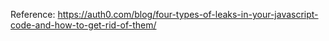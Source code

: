 Reference: https://auth0.com/blog/four-types-of-leaks-in-your-javascript-code-and-how-to-get-rid-of-them/